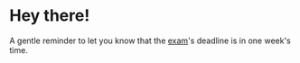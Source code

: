 # Hey there!

A gentle reminder to let you know that the [exam](https://interchainacademy.cosmos.network/ida-course/final-exam.html)'s deadline is in one week's time.
